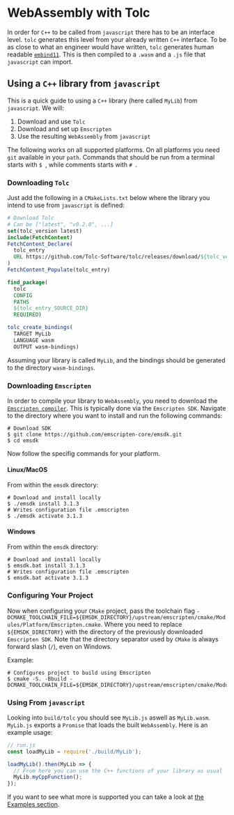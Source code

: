 # WebAssembly with Tolc #

In order for `C++` to be called from `javascript` there has to be an interface level. `tolc` generates this level from your already written `C++` interface.
To be as close to what an engineer would have written, `tolc` generates human readable [`embind11`](https://emscripten.org/docs/porting/connecting_cpp_and_javascript/embind.html#embind).
This is then compiled to a `.wasm` and a `.js` file that `javascript` can import.

## Using a `C++` library from `javascript` ##

This is a quick guide to using a `C++` library (here called `MyLib`) from `javascript`. We will:

1. Download and use `Tolc`
2. Download and set up `Emscripten`
3. Use the resulting `WebAssembly` from `javascript`

The following works on all supported platforms. On all platforms you need `git` available in your `path`. Commands that should be run from a terminal starts with `$ `, while comments starts with `# `.

### Downloading `Tolc` ###

Just add the following in a `CMakeLists.txt` below where the library you intend to use from `javascript` is defined:

```cmake
# Download Tolc
# Can be ["latest", "v0.2.0", ...]
set(tolc_version latest)
include(FetchContent)
FetchContent_Declare(
  tolc_entry
  URL https://github.com/Tolc-Software/tolc/releases/download/${tolc_version}/tolc-${CMAKE_HOST_SYSTEM_NAME}.tar.xz
)
FetchContent_Populate(tolc_entry)

find_package(
  tolc
  CONFIG
  PATHS
  ${tolc_entry_SOURCE_DIR}
  REQUIRED)

tolc_create_bindings(
  TARGET MyLib
  LANGUAGE wasm
  OUTPUT wasm-bindings)
```

Assuming your library is called `MyLib`, and the bindings should be generated to the directory `wasm-bindings`.

### Downloading `Emscripten` ###

In order to compile your library to `WebAssembly`, you need to download the [`Emscripten compiler`](https://emscripten.org/). This is typically done via the `Emscripten SDK`. Navigate to the directory where you want to install and run the following commands:

```shell
# Download SDK
$ git clone https://github.com/emscripten-core/emsdk.git
$ cd emsdk
```

Now follow the specifig commands for your platform.

#### Linux/MacOS ####

From within the `emsdk` directory:

```shell
# Download and install locally
$ ./emsdk install 3.1.3
# Writes configuration file .emscripten
$ ./emsdk activate 3.1.3
```

#### Windows ####

From within the `emsdk` directory:

```shell
# Download and install locally
$ emsdk.bat install 3.1.3
# Writes configuration file .emscripten
$ emsdk.bat activate 3.1.3
```

### Configuring Your Project ###

Now when configuring your `CMake` project, pass the toolchain flag `-DCMAKE_TOOLCHAIN_FILE=${EMSDK_DIRECTORY}/upstream/emscripten/cmake/Modules/Platform/Emscripten.cmake`. Where you need to replace `${EMSDK_DIRECTORY}` with the directory of the previously downloaded `Emscripten SDK`. Note that the directory separator used by `CMake` is always forward slash (`/`), even on Windows.

Example:

```shell
# Configures project to build using Emscripten
$ cmake -S. -Bbuild -DCMAKE_TOOLCHAIN_FILE=${EMSDK_DIRECTORY}/upstream/emscripten/cmake/Modules/Platform/Emscripten.cmake
```

### Using From `javascript` ###

Looking into `build/tolc` you should see `MyLib.js` aswell as `MyLib.wasm`. `MyLib.js` exports a `Promise` that loads the built `WebAssembly`. Here is an example usage:

```javascript
// run.js
const loadMyLib = require('./build/MyLib');

loadMyLib().then(MyLib => {
  // From here you can use the C++ functions of your library as usual
  MyLib.myCppFunction();
});
```

If you want to see what more is supported you can take a look at [the Examples section](./examples.md).

